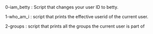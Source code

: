 0-iam_betty : Script that changes your user ID to betty.

1-who_am_i : script that prints the effective userid of the current user.

2-groups : script that prints all the groups the current user is part of